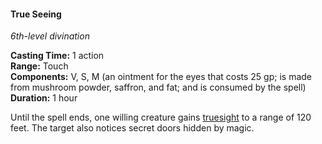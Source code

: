 #### True Seeing
<!-- TODO Check and tag this spell-->
<!-- markdownlint-disable-next-line no-emphasis-as-heading -->
_6th-level divination_

**Casting Time:** 1 action \
**Range:** Touch \
**Components:** V, S, M (an ointment for the eyes that costs 25 gp; is made from mushroom powder, saffron, and fat; and is consumed by the spell) \
**Duration:** 1 hour

Until the spell ends, one willing creature gains [truesight](#Exploration_Environment_truesight) to a range of 120 feet.
The target also notices secret doors hidden by magic.
